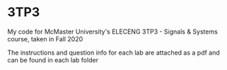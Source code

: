 # 3TP3
My code for McMaster University's ELECENG 3TP3 - Signals &amp; Systems course, taken in Fall 2020

The instructions and question info for each lab are attached as a pdf and can be found in each lab folder
